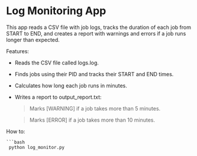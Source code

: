 # Log Monitoring App
This app reads a CSV file with job logs, tracks the duration of each job from START to END, and creates a report with warnings and errors if a job runs longer than expected.

Features:
- Reads the CSV file called logs.log.

- Finds jobs using their PID and tracks their START and END times.

- Calculates how long each job runs in minutes.

- Writes a report to output_report.txt:

    > Marks [WARNING] if a job takes more than 5 minutes.

    > Marks [ERROR] if a job takes more than 10 minutes.

How to:

    ```bash
     python log_monitor.py
